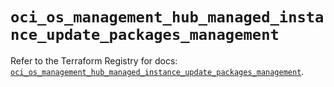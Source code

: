 # `oci_os_management_hub_managed_instance_update_packages_management`

Refer to the Terraform Registry for docs: [`oci_os_management_hub_managed_instance_update_packages_management`](https://registry.terraform.io/providers/oracle/oci/7.19.0/docs/resources/os_management_hub_managed_instance_update_packages_management).
